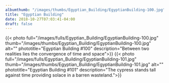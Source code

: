 ```yaml
---
albumthumb: "/images/thumbs/Egyptian_Building/EgyptianBuilding-100.jpg"
title: "Egyptian Building"
date: 2018-10-27T07:03:41-04:00
draft: false
---
```

{{< photo full="/images/fulls/Egyptian_Building/EgyptianBuilding-100.jpg" thumb="/images/thumbs/Egyptian_Building/EgyptianBuilding-100.jpg" alt="" phototitle="Egyptian Building #100" description="Between two realities lies the convergence of time and space">}}
{{< photo full="/images/fulls/Egyptian_Building/EgyptianBuilding-101.jpg" thumb="/images/thumbs/Egyptian_Building/EgyptianBuilding-101.jpg" alt="" phototitle="Egyptian Building #101" description="The cypress stands tall against time providing solace in a barren wasteland.">}}


